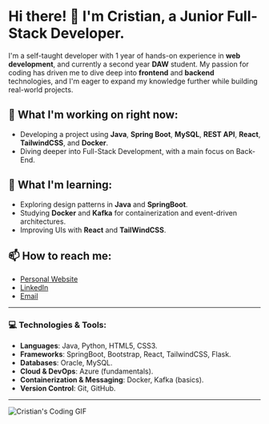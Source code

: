 # Hi there! 👋 I'm Cristian, a Junior Full-Stack Developer.

I'm a self-taught developer with 1 year of hands-on experience in **web development**, and currently a second year **DAW** student. My passion for coding has driven me to dive deep into **frontend** and **backend** technologies, and I'm eager to expand my knowledge further while building real-world projects.

## 🚀 What I'm working on right now:
- Developing a project using **Java**, **Spring Boot**, **MySQL**, **REST API**, **React**, **TailwindCSS**, and **Docker**.
- Diving deeper into Full-Stack Development, with a main focus on Back-End.

## 🌱 What I'm learning:
- Exploring design patterns in **Java** and **SpringBoot**.
- Studying **Docker** and **Kafka** for containerization and event-driven architectures.
- Improving UIs with **React** and **TailWindCSS**.

## 📫 How to reach me:
- [Personal Website](https://cristian-morano.vercel.app/)
- [LinkedIn](https://www.linkedin.com/in/cristianmoranorodriguez)
- [Email](mailto:cristian.morano@hotmail.com)

---

### 💻 Technologies & Tools:

- **Languages**: Java, Python, HTML5, CSS3.
- **Frameworks**: SpringBoot, Bootstrap, React, TailwindCSS, Flask.
- **Databases**: Oracle, MySQL.
- **Cloud & DevOps**: Azure (fundamentals).
- **Containerization & Messaging**: Docker, Kafka (basics).
- **Version Control**: Git, GitHub.

---

![Cristian's Coding GIF](https://media.tenor.com/K7KPyRmZs2wAAAAM/keyboard-fast-typing.gif)
